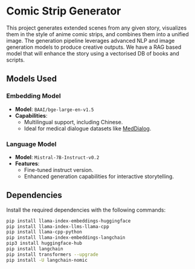 # Comic Strip Generator

This project generates extended scenes from any given story, visualizes them in the style of anime comic strips, and combines them into a unified image. The generation pipeline leverages advanced NLP and image generation models to produce creative outputs. We have a RAG based model that will enhance the story using a vectorised DB of books and scripts.

## Models Used

### Embedding Model
- **Model**: `BAAI/bge-large-en-v1.5`
- **Capabilities**: 
  - Multilingual support, including Chinese.
  - Ideal for medical dialogue datasets like [MedDialog](https://paperswithcode.com/dataset/meddialog#:~:text=Medical%20Dialogue%20Datasets-,The%20MedDialog%20dataset%20(Chinese)%20contains%20conversations%20(in%20Chinese),more%20dialogues%20will%20be%20added.).

### Language Model
- **Model**: `Mistral-7B-Instruct-v0.2`
- **Features**:
  - Fine-tuned instruct version.
  - Enhanced generation capabilities for interactive storytelling.

## Dependencies

Install the required dependencies with the following commands:

```bash
pip install llama-index-embeddings-huggingface
pip install llama-index-llms-llama-cpp
pip install llama-cpp-python
pip install llama-index-embeddings-langchain
pip3 install huggingface-hub
pip install langchain
pip install transformers --upgrade
pip install -U langchain-nomic
